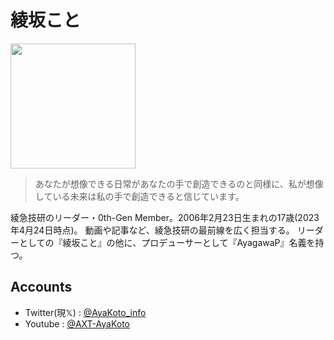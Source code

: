 # 綾坂こと

<img src="https://github.com/AXT-AyaKoto/AXT-AyaKoto/assets/148830788/6abd8fda-5c36-4c79-9490-d25867afa226" height="200">

> あなたが想像できる日常があなたの手で創造できるのと同様に、私が想像している未来は私の手で創造できると信じています。

綾急技研のリーダー・0th-Gen Member。2006年2月23日生まれの17歳(2023年4月24日時点)。
動画や記事など、綾急技研の最前線を広く担当する。
リーダーとしての『綾坂こと』の他に、プロデューサーとして『AyagawaP』名義を持つ。

## Accounts

- Twitter(現𝕏) : [@AyaKoto_info](https://twitter.com/AyaKoto_info)
- Youtube : [@AXT-AyaKoto](https://www.youtube.com/@AXT_AyaKoto)
